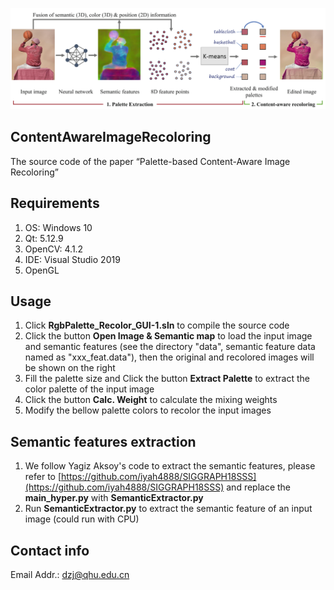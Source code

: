 ![image](teaser.png)
## ContentAwareImageRecoloring
 The source code of the paper “Palette-based Content-Aware Image Recoloring”

## Requirements
1. OS: Windows 10
2. Qt: 5.12.9
3. OpenCV: 4.1.2
4. IDE: Visual Studio 2019
5. OpenGL

## Usage
1. Click **RgbPalette_Recolor_GUI-1.sln** to compile the source code
2. Click the button **Open Image & Semantic map** to load the input image and semantic features (see the directory "data", semantic feature data named as "xxx_feat.data"), then the original and recolored images will be shown on the right
3. Fill the palette size and Click the button **Extract Palette** to extract the color palette of the input image
4. Click the button **Calc. Weight** to calculate the mixing weights
5. Modify the bellow palette colors to recolor the input images

## Semantic features extraction
1. We follow Yagiz Aksoy's code to extract the semantic features, please refer to [https://github.com/iyah4888/SIGGRAPH18SSS](https://github.com/iyah4888/SIGGRAPH18SSS) and replace the **main_hyper.py** with **SemanticExtractor.py**
2. Run **SemanticExtractor.py** to extract the semantic feature of an input image (could run with CPU)

## Contact info
Email Addr.: dzj@qhu.edu.cn
